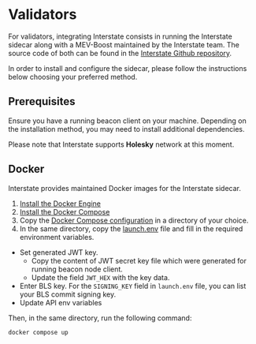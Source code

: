 # Validators

For validators, integrating Interstate consists in running the Interstate sidecar along with a MEV-Boost maintained by the Interstate team. The source code of both can be found in the [Interstate Github repository](https://github.com/interstate-labs/preconf-network).

In order to install and configure the sidecar, please follow the instructions below choosing your preferred method.

## Prerequisites

Ensure you have a running beacon client on your machine. Depending on the installation method, you may need to install additional dependencies.

Please note that Interstate supports **Holesky** network at this moment.

## Docker

Interstate provides maintained Docker images for the Interstate sidecar.

1. [Install the Docker Engine](https://docs.docker.com/engine/install/)
2. [Install the Docker Compose](https://docs.docker.com/compose/install/)
3. Copy the [Docker Compose configuration](https://github.com/interstate-labs/preconf-network/blob/main/validator-operator-setup/holesky/docker-compose.yml) in a directory of your choice.
4. In the same directory, copy the [launch.env](https://github.com/interstate-labs/preconf-network/blob/main/validator-operator-setup/holesky/launch.env) file and fill in the required environment variables.
  - Set generated JWT key.
    - Copy the content of JWT secret key file which were generated for running beacon node client.
    - Update the field `JWT_HEX` with the key data.
  - Enter BLS key.
    For the `SIGNING_KEY` field in `launch.env` file, you can list your BLS commit signing key.
  - Update API env variables

Then, in the same directory, run the following command:
```bash
docker compose up
```
